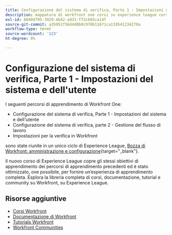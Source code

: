 ```yaml
---
title: Configurazione del sistema di verifica, Parte 1 - Impostazioni del sistema e dell'utente
description: mappatura di workfront one corsi su experience league corsi
exl-id: 88404795-3929-4b42-a931-f72c665ca14f
source-git-commit: a35951f56d4d0b0c978b11671ca119541234270a
workflow-type: tm+mt
source-wordcount: '123'
ht-degree: 0%

---
```


# Configurazione del sistema di verifica, Parte 1 - Impostazioni del sistema e dell&#39;utente

I seguenti percorsi di apprendimento di Workfront One:

* Configurazione del sistema di verifica, Parte 1 - Impostazioni del sistema e dell&#39;utente
* Configurazione del sistema di verifica, parte 2 - Gestione del flusso di lavoro
* Impostazioni per la verifica in Workfront

sono state riunite in un unico ciclo di Experience League, [Bozza di Workfront: amministrazione e configurazione](https://experienceleague.adobe.com/?recommended=Workfront-A-1-2022.3.proof){target="_blank"}.

Il nuovo corso di Experience League copre gli stessi obiettivi di apprendimento dei percorsi di apprendimento precedenti ed è stato ottimizzato, ove possibile, per fornire un’esperienza di apprendimento completa.  Esplora la libreria completa di corsi, documentazione, tutorial e community su Workfront, su Experience League.

## Risorse aggiuntive

* [Corsi Workfront](https://experienceleague.adobe.com/?lang=en&amp;Solution=Workfront#courses)
* [Documentazione di Workfront](https://experienceleague.adobe.com/docs/workfront.html)
* [Tutorials Workfront](https://experienceleague.adobe.com/docs/workfront-learn/tutorials-workfront/home.html)
* [Workfront Communities](https://experienceleaguecommunities.adobe.com/t5/workfront/ct-p/workfront)
